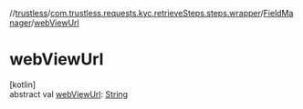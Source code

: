 //[trustless](../../../index.md)/[com.trustless.requests.kyc.retrieveSteps.steps.wrapper](../index.md)/[FieldManager](index.md)/[webViewUrl](web-view-url.md)

# webViewUrl

[kotlin]\
abstract val [webViewUrl](web-view-url.md): [String](https://kotlinlang.org/api/latest/jvm/stdlib/kotlin/-string/index.html)
